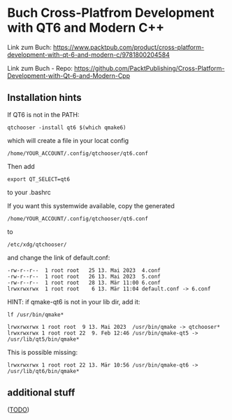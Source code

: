 Buch Cross-Platfrom Development with QT6 and Modern C++
=======================================================

Link zum Buch: https://www.packtpub.com/product/cross-platform-development-with-qt-6-and-modern-c/9781800204584

Link zum Buch - Repo: https://github.com/PacktPublishing/Cross-Platform-Development-with-Qt-6-and-Modern-Cpp


Installation hints
------------------


If QT6 is not in the PATH:

	qtchooser -install qt6 $(which qmake6)

which will create a file in your locat config

	/home/YOUR_ACCOUNT/.config/qtchooser/qt6.conf

Then add

	export QT_SELECT=qt6

to your .bashrc


If you want this systemwide available, copy the generated

	/home/YOUR_ACCOUNT/.config/qtchooser/qt6.conf

to

	/etc/xdg/qtchooser/

and change the link of default.conf:

	-rw-r--r--  1 root root   25 13. Mai 2023  4.conf
	-rw-r--r--  1 root root   26 13. Mai 2023  5.conf
	-rw-r--r--  1 root root   28 13. Mär 11:00 6.conf
	lrwxrwxrwx  1 root root    6 13. Mär 11:04 default.conf -> 6.conf


HINT: if qmake-qt6 is not in your lib dir, add it:

	lf /usr/bin/qmake*

	lrwxrwxrwx 1 root root  9 13. Mai 2023  /usr/bin/qmake -> qtchooser*
	lrwxrwxrwx 1 root root 22  9. Feb 12:46 /usr/bin/qmake-qt5 -> /usr/lib/qt5/bin/qmake*

This is possible missing:

	lrwxrwxrwx 1 root root 22 13. Mär 10:56 /usr/bin/qmake-qt6 -> /usr/lib/qt6/bin/qmake*



additional stuff
----------------

([TODO](TODO.md))
